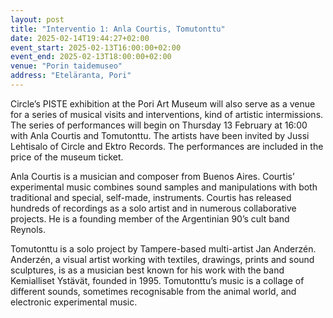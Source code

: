 ```yaml
---
layout: post
title: "Interventio 1: Anla Courtis, Tomutonttu"
date: 2025-02-14T19:44:27+02:00
event_start: 2025-02-13T16:00:00+02:00
event_end: 2025-02-13T18:00:00+02:00
venue: "Porin taidemuseo"
address: "Eteläranta, Pori"
---
```


Circle’s PISTE exhibition at the Pori Art Museum will also serve as a venue for a series of musical visits and interventions, kind of artistic intermissions. The series of performances will begin on Thursday 13 February at 16:00 with Anla Courtis and Tomutonttu. The artists have been invited by Jussi Lehtisalo of Circle and Ektro Records. The performances are included in the price of the museum ticket.  
  
Anla Courtis is a musician and composer from Buenos Aires. Courtis’ experimental music combines sound samples and manipulations with both traditional and special, self-made, instruments. Courtis has released hundreds of recordings as a solo artist and in numerous collaborative projects. He is a founding member of the Argentinian 90’s cult band Reynols.  
  
Tomutonttu is a solo project by Tampere-based multi-artist Jan Anderzén. Anderzén, a visual artist working with textiles, drawings, prints and sound sculptures, is as a musician best known for his work with the band Kemialliset Ystävät, founded in 1995. Tomutonttu’s music is a collage of different sounds, sometimes recognisable from the animal world, and electronic experimental music.
